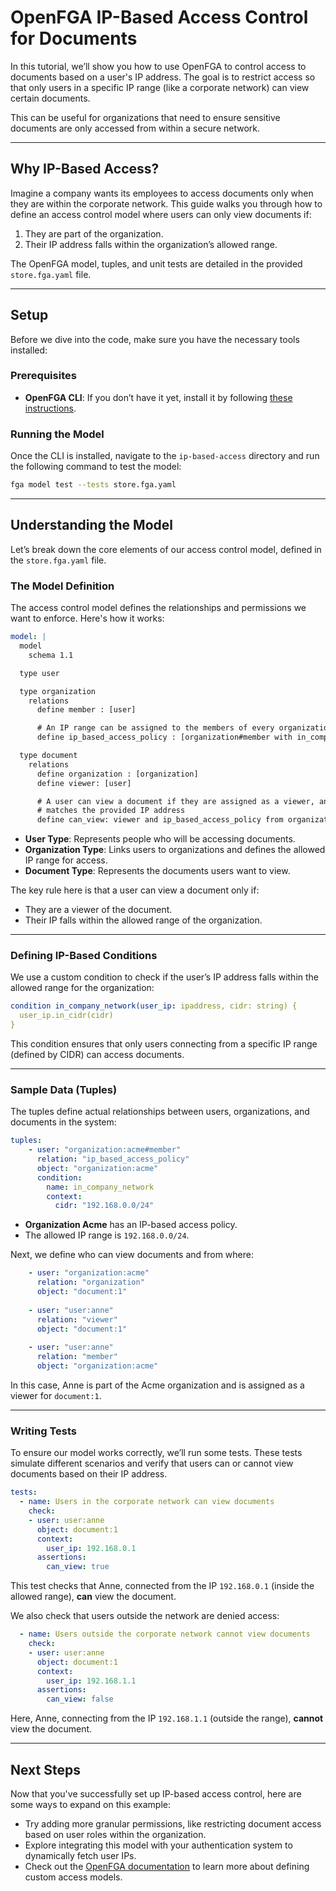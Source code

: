# OpenFGA IP-Based Access Control for Documents

In this tutorial, we’ll show you how to use OpenFGA to control access to documents based on a user's IP address. The goal is to restrict access so that only users in a specific IP range (like a corporate network) can view certain documents.

This can be useful for organizations that need to ensure sensitive documents are only accessed from within a secure network.

---

## Why IP-Based Access?

Imagine a company wants its employees to access documents only when they are within the corporate network. This guide walks you through how to define an access control model where users can only view documents if:
1. They are part of the organization.
2. Their IP address falls within the organization’s allowed range.

The OpenFGA model, tuples, and unit tests are detailed in the provided `store.fga.yaml` file.

---

## Setup

Before we dive into the code, make sure you have the necessary tools installed:

### Prerequisites
- **OpenFGA CLI**: If you don’t have it yet, install it by following [these instructions](https://github.com/openfga/cli/?tab=readme-ov-file#installation).

### Running the Model
Once the CLI is installed, navigate to the `ip-based-access` directory and run the following command to test the model:

```bash
fga model test --tests store.fga.yaml
```

---

## Understanding the Model

Let’s break down the core elements of our access control model, defined in the `store.fga.yaml` file.

### The Model Definition

The access control model defines the relationships and permissions we want to enforce. Here's how it works:

```yaml
model: |
  model
    schema 1.1

  type user

  type organization
    relations
      define member : [user]

      # An IP range can be assigned to the members of every organization
      define ip_based_access_policy : [organization#member with in_company_network]

  type document
    relations
      define organization : [organization]      
      define viewer: [user]

      # A user can view a document if they are assigned as a viewer, and the Organization's IP range 
      # matches the provided IP address 
      define can_view: viewer and ip_based_access_policy from organization
```

- **User Type**: Represents people who will be accessing documents.
- **Organization Type**: Links users to organizations and defines the allowed IP range for access.
- **Document Type**: Represents the documents users want to view.

The key rule here is that a user can view a document only if:
- They are a viewer of the document.
- Their IP falls within the allowed range of the organization.

---

### Defining IP-Based Conditions

We use a custom condition to check if the user’s IP address falls within the allowed range for the organization:

```yaml
condition in_company_network(user_ip: ipaddress, cidr: string) {
  user_ip.in_cidr(cidr)
}
```

This condition ensures that only users connecting from a specific IP range (defined by CIDR) can access documents.

---

### Sample Data (Tuples)

The tuples define actual relationships between users, organizations, and documents in the system:

```yaml
tuples:
    - user: "organization:acme#member"
      relation: "ip_based_access_policy"
      object: "organization:acme"
      condition: 
        name: in_company_network
        context: 
          cidr: "192.168.0.0/24"
```

- **Organization Acme** has an IP-based access policy.
- The allowed IP range is `192.168.0.0/24`.

Next, we define who can view documents and from where:

```yaml
    - user: "organization:acme"
      relation: "organization"
      object: "document:1"
      
    - user: "user:anne"
      relation: "viewer"
      object: "document:1"
      
    - user: "user:anne"
      relation: "member"
      object: "organization:acme"
```

In this case, Anne is part of the Acme organization and is assigned as a viewer for `document:1`.

---

### Writing Tests

To ensure our model works correctly, we’ll run some tests. These tests simulate different scenarios and verify that users can or cannot view documents based on their IP address.

```yaml
tests:
  - name: Users in the corporate network can view documents
    check:
    - user: user:anne
      object: document:1
      context: 
        user_ip: 192.168.0.1
      assertions:
        can_view: true
```

This test checks that Anne, connected from the IP `192.168.0.1` (inside the allowed range), **can** view the document.

We also check that users outside the network are denied access:

```yaml
  - name: Users outside the corporate network cannot view documents
    check:
    - user: user:anne
      object: document:1
      context: 
        user_ip: 192.168.1.1
      assertions:
        can_view: false
```

Here, Anne, connecting from the IP `192.168.1.1` (outside the range), **cannot** view the document.

---

## Next Steps

Now that you've successfully set up IP-based access control, here are some ways to expand on this example:
- Try adding more granular permissions, like restricting document access based on user roles within the organization.
- Explore integrating this model with your authentication system to dynamically fetch user IPs.
- Check out the [OpenFGA documentation](https://openfga.dev) to learn more about defining custom access models.
